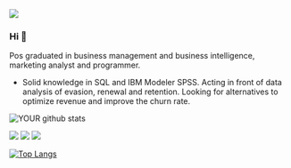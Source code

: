 <img src="https://avatars.githubusercontent.com/u/62489393?s=400&u=6eb619abab51cb039f43c096956fab66cc625544&v=4">

### Hi 👋
Pos graduated in business management and business intelligence, marketing analyst and programmer.

- Solid knowledge in SQL and IBM Modeler SPSS. Acting in front of data analysis of evasion, renewal and retention. 
  Looking for alternatives to optimize revenue and improve the churn rate.


![YOUR github stats](https://github-readme-stats.vercel.app/api?username=joaomaniaudet)

[<img src="https://img.shields.io/badge/medium-%2312100E.svg?&style=for-the-badge&logo=medium&logoColor=white" />](https://medium.com/@joaomaniaudet)  [<img src="https://img.shields.io/badge/linkedin-%230077B5.svg?&style=for-the-badge&logo=linkedin&logoColor=white" />](https://br.linkedin.com/in/joao-mauricio-maniaudet-megale) [<img src = "https://img.shields.io/badge/instagram-%23E4405F.svg?&style=for-the-badge&logo=instagram&logoColor=white">](https://www.instagram.com/joaomaniaudet/) 



[![Top Langs](https://github-readme-stats.vercel.app/api/top-langs/?username=joaomaniaudet&layout=compact)](https://github.com/anuraghazra/github-readme-stats)
